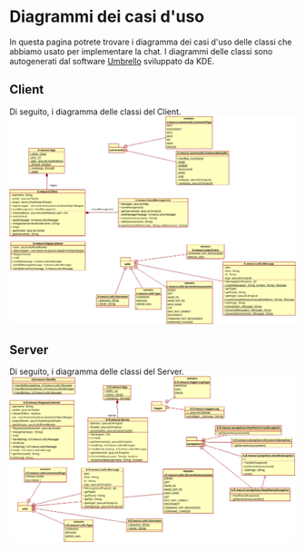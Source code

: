 # Diagrammi dei casi d'uso
In questa pagina potrete trovare i diagramma dei casi d'uso delle classi che abbiamo usato per implementare la chat.
I diagrammi delle classi sono autogenerati dal software [Umbrello](https://umbrello.kde.org/) sviluppato da KDE.

## Client
Di seguito, i diagramma delle classi del Client.
![diagramma-classi-client](./client/diagramma%20delle%20classi.png)

## Server
Di seguito, i diagramma delle classi del Server.
![diagramma-classi-server](./server/diagramma%20delle%20classi.png)